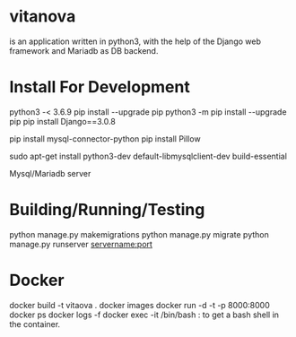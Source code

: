 # vitanova 
is an application written in python3,
with the help of the Django web framework and Mariadb as DB backend.

# Install For Development

python3 -< 3.6.9
pip install --upgrade pip
python3 -m pip install --upgrade pip
pip install Django==3.0.8

pip install mysql-connector-python
pip install Pillow

sudo apt-get install python3-dev default-libmysqlclient-dev build-essential

Mysql/Mariadb server

# Building/Running/Testing

python manage.py makemigrations
python manage.py migrate
python manage.py runserver <servername:port>


# Docker 
docker  build -t vitaova . 
docker images
docker run -d -t -p 8000:8000 <container-id>
docker ps
docker logs -f <container-id>
docker exec -it <container-id> /bin/bash : to get a bash shell in the container.
